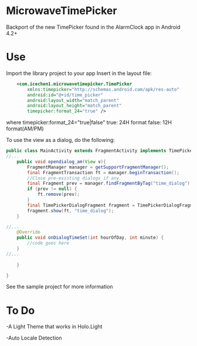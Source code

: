 MicrowaveTimePicker
===================

Backport of the new TimePicker found in the AlarmClock app in Android 4.2+

Use
====
Import the library project to your app
Insert in the layout file:
```xml
    <com.icechen1.microwavetimepicker.TimePicker 
        xmlns:timepicker="http://schemas.android.com/apk/res-auto"
        android:id="@+id/time_picker"
        android:layout_width="match_parent"
        android:layout_height="match_parent"
        timepicker:format_24="true" />
```

where
timepicker:format_24="true|false"
true: 24H format
false: 12H format(AM/PM)

To use the view as a dialog, do the following:

```java
public class MainActivity extends FragmentActivity implements TimePickerDialogFragment.TimePickerDialogHandler {
//...
    public void opendialog_am(View v){
		FragmentManager manager = getSupportFragmentManager();
        final FragmentTransaction ft = manager.beginTransaction();
        //Close pre-existing dialogs if any
        final Fragment prev = manager.findFragmentByTag("time_dialog");
        if (prev != null) {
            ft.remove(prev);
        }
        final TimePickerDialogFragment fragment = TimePickerDialogFragment.newInstance();
        fragment.show(ft, "time_dialog");
	}

//...
    @Override
	public void onDialogTimeSet(int hourOfDay, int minute) {
    	//code goes here
    }
//...
		
	}

}
```




See the sample project for more information

To Do
=====
-A Light Theme that works in Holo.Light

-Auto Locale Detection
